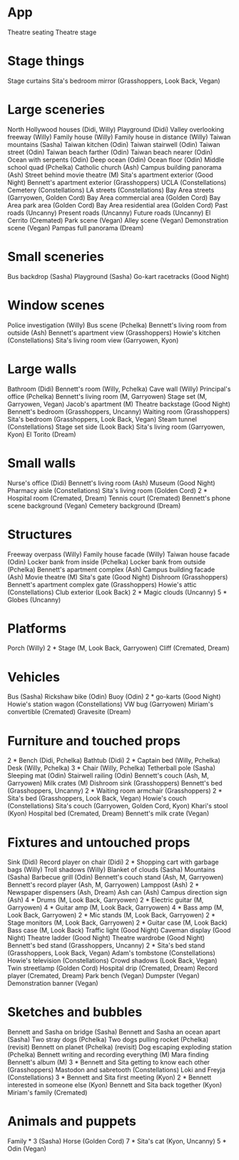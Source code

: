 # App
Theatre seating
Theatre stage

# Stage things
Stage curtains
Sita's bedroom mirror (Grasshoppers, Look Back, Vegan)

# Large sceneries
North Hollywood houses (Didi, Willy)
Playground (Didi)
Valley overlooking freeway (Willy)
Family house (Willy)
Family house in distance (Willy)
Taiwan mountains (Sasha)
Taiwan kitchen (Odin)
Taiwan stairwell (Odin)
Taiwan street (Odin)
Taiwan beach farther (Odin)
Taiwan beach nearer (Odin)
Ocean with serpents (Odin)
Deep ocean (Odin)
Ocean floor (Odin)
Middle school quad (Pchelka)
Catholic church (Ash)
Campus building panorama (Ash)
Street behind movie theatre (M)
Sita's apartment exterior (Good Night)
Bennett's apartment exterior (Grasshoppers)
UCLA (Constellations)
Cemetery (Constellations)
LA streets (Constellations)
Bay Area streets (Garryowen, Golden Cord)
Bay Area commercial area (Golden Cord)
Bay Area park area (Golden Cord)
Bay Area residential area (Golden Cord)
Past roads (Uncanny)
Present roads (Uncanny)
Future roads (Uncanny)
El Cerrito (Cremated)
Park scene (Vegan)
Alley scene (Vegan)
Demonstration scene (Vegan)
Pampas full panorama (Dream)

# Small sceneries
Bus backdrop (Sasha)
Playground (Sasha)
Go-kart racetracks (Good Night)

# Window scenes
Police investigation (Willy)
Bus scene (Pchelka)
Bennett's living room from outside (Ash)
Bennett's apartment view (Grasshoppers)
Howie's kitchen (Constellations)
Sita's living room view (Garryowen, Kyon)

# Large walls
Bathroom (Didi)
Bennett's room (Willy, Pchelka)
Cave wall (Willy)
Principal's office (Pchelka)
Bennett's living room (M, Garryowen)
Stage set (M, Garryowen, Vegan)
Jacob's apartment (M)
Theatre backstage (Good Night)
Bennett's bedroom (Grasshoppers, Uncanny)
Waiting room (Grasshoppers)
Sita's bedroom (Grasshoppers, Look Back, Vegan)
Steam tunnel (Constellations)
Stage set side (Look Back)
Sita's living room (Garryowen, Kyon)
El Torito (Dream)

# Small walls
Nurse's office (Didi)
Bennett's living room (Ash)
Museum (Good Night)
Pharmacy aisle (Constellations)
Sita's living room (Golden Cord)
2 * Hospital room (Cremated, Dream)
Tennis court (Cremated)
Bennett's phone scene background (Vegan)
Cemetery background (Dream)

# Structures
Freeway overpass (Willy)
Family house facade (Willy)
Taiwan house facade (Odin)
Locker bank from inside (Pchelka)
Locker bank from outside (Pchelka)
Bennett's apartment complex (Ash)
Campus building facade (Ash)
Movie theatre (M)
Sita's gate (Good Night)
Dishroom (Grasshoppers)
Bennett's apartment complex gate (Grasshoppers)
Howie's attic (Constellations)
Club exterior (Look Back)
2 * Magic clouds (Uncanny)
5 * Globes (Uncanny)

# Platforms
Porch (Willy)
2 * Stage (M, Look Back, Garryowen)
Cliff (Cremated, Dream)

# Vehicles
Bus (Sasha)
Rickshaw bike (Odin)
Buoy (Odin)
2 * go-karts (Good Night)
Howie's station wagon (Constellations)
VW bug (Garryowen)
Miriam's convertible (Cremated)
Gravesite (Dream)

# Furniture and touched props
2 * Bench (Didi, Pchelka)
Bathtub (Didi)
2 * Captain bed (Willy, Pchelka)
Desk (Willy, Pchelka)
3 * Chair (Willy, Pchelka)
Tetherball pole (Sasha)
Sleeping mat (Odin)
Stairwell railing (Odin)
Bennett's couch (Ash, M, Garryowen)
Milk crates (M)
Dishroom sink (Grasshoppers)
Bennett's bed (Grasshoppers, Uncanny)
2 * Waiting room armchair (Grasshoppers)
2 * Sita's bed (Grasshoppers, Look Back, Vegan)
Howie's couch (Constellations)
Sita's couch (Garryowen, Golden Cord, Kyon)
Khari's stool (Kyon)
Hospital bed (Cremated, Dream)
Bennett's milk crate (Vegan)

# Fixtures and untouched props
Sink (Didi)
Record player on chair (Didi)
2 * Shopping cart with garbage bags (Willy)
Troll shadows (Willy)
Blanket of clouds (Sasha)
Mountains (Sasha)
Barbecue grill (Odin)
Bennett's couch stand (Ash, M, Garryowen)
Bennett's record player (Ash, M, Garryowen)
Lamppost (Ash)
2 * Newspaper dispensers (Ash, Dream)
Ash can (Ash)
Campus direction sign (Ash)
4 * Drums (M, Look Back, Garryowen)
2 * Electric guitar (M, Garryowen)
4 * Guitar amp (M, Look Back, Garryowen)
4 * Bass amp (M, Look Back, Garryowen)
2 * Mic stands (M, Look Back, Garryowen)
2 * Stage monitors (M, Look Back, Garryowen)
2 * Guitar case (M, Look Back)
Bass case (M, Look Back)
Traffic light (Good Night)
Caveman display (Good Night)
Theatre ladder (Good Night)
Theatre wardrobe (Good Night)
Bennett's bed stand (Grasshoppers, Uncanny)
2 * Sita's bed stand (Grasshoppers, Look Back, Vegan)
Adam's tombstone (Constellations)
Howie's television (Constellations)
Crowd shadows (Look Back, Vegan)
Twin streetlamp (Golden Cord)
Hospital drip (Cremated, Dream)
Record player (Cremated, Dream)
Park bench (Vegan)
Dumpster (Vegan)
Demonstration banner (Vegan)

# Sketches and bubbles
Bennett and Sasha on bridge (Sasha)
Bennett and Sasha an ocean apart (Sasha)
Two stray dogs (Pchelka)
Two dogs pulling rocket (Pchelka) (revisit)
Bennett on planet (Pchelka) (revisit)
Dog escaping exploding station (Pchelka)
Bennett writing and recording everything (M)
Mara finding Bennett's album (M)
3 * Bennett and Sita getting to know each other (Grasshoppers)
Mastodon and sabretooth (Constellations)
Loki and Freyja (Constellations)
3 * Bennett and Sita first meeting (Kyon)
2 * Bennett interested in someone else (Kyon)
Bennett and Sita back together (Kyon)
Miriam's family (Cremated)

# Animals and puppets
Family * 3 (Sasha)
Horse (Golden Cord)
7 * Sita's cat (Kyon, Uncanny)
5 * Odin (Vegan)